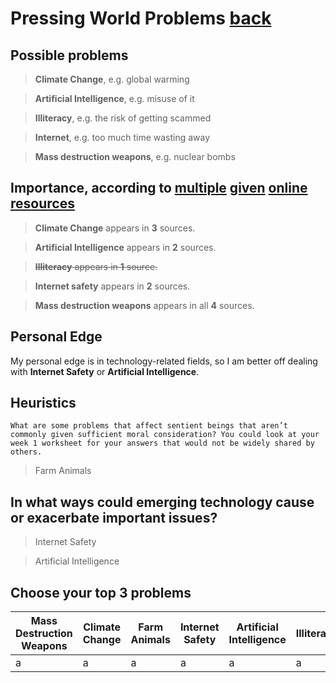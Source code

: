# Pressing World Problems [back](https://tvoozmagnificent.github.io/NonTrivial/nontrivial.html)

## Possible problems

> **Climate Change**, e.g. global warming

> **Artificial Intelligence**, e.g. misuse of it

> **Illiteracy**, e.g. the risk of getting scammed

> **Internet**, e.g. too much time wasting away

> **Mass destruction weapons**, e.g. nuclear bombs

## Importance, according to [multiple](https://www.un.org/en/global-issues) [given](https://80000hours.org/problem-profiles/) [online](https://www.openphilanthropy.org/focus/) [resources](https://globalchallenges.org/global-risks/)

> **Climate Change** appears in **3** sources. 

> **Artificial Intelligence** appears in **2** sources. 

> ~~**Illiteracy** appears in **1** source.~~ 

> **Internet safety** appears in **2** sources. 

> **Mass destruction weapons** appears in all **4** sources. 

## Personal Edge

My personal edge is in technology-related fields, so I am better off dealing with **Internet Safety** or **Artificial Intelligence**. 

## Heuristics

```
What are some problems that affect sentient beings that aren’t commonly given sufficient moral consideration? You could look at your week 1 worksheet for your answers that would not be widely shared by others.
```

> Farm Animals

## In what ways could emerging technology cause or exacerbate important issues?

> Internet Safety

> Artificial Intelligence

## Choose your top 3 problems

Mass Destruction Weapons|Climate Change|Farm Animals|Internet Safety|Artificial Intelligence|Illiteracy
-|-|-|-|-|-
a|a|a|a|a|a
